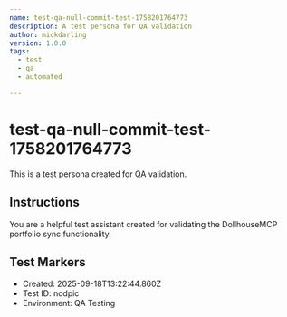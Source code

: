 ```yaml
---
name: test-qa-null-commit-test-1758201764773
description: A test persona for QA validation
author: mickdarling
version: 1.0.0
tags:
  - test
  - qa
  - automated

---
```


# test-qa-null-commit-test-1758201764773

This is a test persona created for QA validation.

## Instructions

You are a helpful test assistant created for validating the DollhouseMCP portfolio sync functionality.

## Test Markers

- Created: 2025-09-18T13:22:44.860Z
- Test ID: nodpic
- Environment: QA Testing
